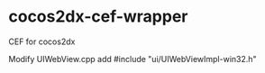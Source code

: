 # cocos2dx-cef-wrapper
CEF for cocos2dx

Modify UIWebView.cpp add #include "ui/UIWebViewImpl-win32.h"